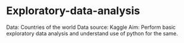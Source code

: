 # Exploratory-data-analysis

Data: Countries of the world
Data source: Kaggle 
Aim: Perform basic exploratory data analysis and understand use of python for the same. 
